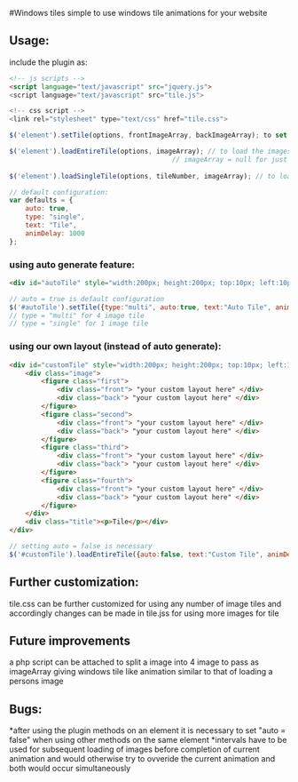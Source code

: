 #Windows tiles
simple to use windows tile animations for your website

## Usage:
include the plugin as:
````html
<!-- js scripts -->
<script language="text/javascript" src="jquery.js">
<script language="text/javascript" src="tile.js">

<!-- css script -->
<link rel="stylesheet" type="text/css" href="tile.css">
````

````javascript
$('element').setTile(options, frontImageArray, backImageArray); to set the front and back of the tile

$('element').loadEntireTile(options, imageArray); // to load the images in imageArray along with animations
                                         // imageArray = null for just flipping the tiles
                                         
$('element').loadSingleTile(options, tileNumber, imageArray); // to load a single tile

// default configuration:
var defaults = {
	auto: true,
	type: "single",
	text: "Tile",
	animDelay: 1000
};
````

### using auto generate feature:
````html
<div id="autoTile" style="width:200px; height:200px; top:10px; left:10px;">  <!-- style is customizable -->
````

````javascript
// auto = true is default configuration 
$('#autoTile').setTile({type:"multi", auto:true, text:"Auto Tile", animDelay:2000}, frontImageArray, backImageArray);
// type = "multi" for 4 image tile
// type = "single" for 1 image tile
````


### using our own layout (instead of auto generate):
````html
<div id="customTile" style="width:200px; height:200px; top:10px; left:10px;">  <!-- style is customizable -->
  	<div class="image">
		<figure class="first">
			<div class="front"> "your custom layout here" </div>
			<div class="back"> "your custom layout here" </div>
		</figure>
		<figure class="second">
			<div class="front"> "your custom layout here" </div>
			<div class="back"> "your custom layout here" </div>
		</figure>
		<figure class="third">
			<div class="front"> "your custom layout here" </div>
			<div class="back"> "your custom layout here" </div>
		</figure>
		<figure class="fourth">	
			<div class="front"> "your custom layout here" </div>
			<div class="back"> "your custom layout here" </div>
		</figure>
	</div>	
	<div class="title"><p>Tile</p></div>
</div>
````

````javascript
// setting auto = false is necessary
$('#customTile').loadEntireTile({auto:false, text:"Custom Tile", animDelay:1000}, null); // null to just flip the tiles
````

## Further customization:
tile.css can be further customized for using any number of image tiles
and accordingly changes can be made in tile.jss for using more images for tile

## Future improvements
a php script can be attached to split a image into 4 image to pass as imageArray giving windows tile like animation similar to that of loading a persons image


## Bugs:
*after using the plugin methods on an element it is necessary to set "auto = false" when using other methods on the same element
*intervals have to be used for subsequent loading of images before completion of current animation and would otherwise
try to ovveride the current animation and both would occur simultaneously
